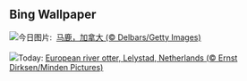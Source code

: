 ## Bing Wallpaper
![](https://www.bing.com/th?id=OHR.CanadaDeer_ZH-CN0631345798_UHD.jpg&w=1000)今日图片: &nbsp;[马鹿，加拿大 (© Delbars/Getty Images)](https://www.bing.com/th?id=OHR.CanadaDeer_ZH-CN0631345798_UHD.jpg)
<br><br/>
![](https://www.bing.com/th?id=OHR.IceHoleOtter_EN-US7859051687_UHD.jpg&w=1000)Today: [European river otter, Lelystad, Netherlands (© Ernst Dirksen/Minden Pictures)](https://www.bing.com/th?id=OHR.IceHoleOtter_EN-US7859051687_UHD.jpg)
<br><br/>
